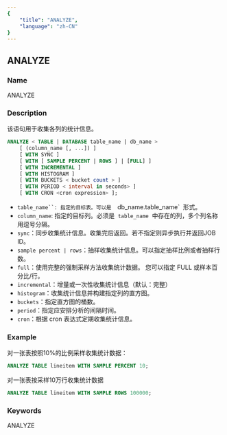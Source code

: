 ```yaml
---
{
    "title": "ANALYZE",
    "language": "zh-CN"
}
---
```


<!--
Licensed to the Apache Software Foundation (ASF) under one
or more contributor license agreements.  See the NOTICE file
distributed with this work for additional information
regarding copyright ownership.  The ASF licenses this file
to you under the Apache License, Version 2.0 (the
"License"); you may not use this file except in compliance
with the License.  You may obtain a copy of the License at

  http://www.apache.org/licenses/LICENSE-2.0

Unless required by applicable law or agreed to in writing,
software distributed under the License is distributed on an
"AS IS" BASIS, WITHOUT WARRANTIES OR CONDITIONS OF ANY
KIND, either express or implied.  See the License for the
specific language governing permissions and limitations
under the License.
-->

## ANALYZE

### Name

<version since="2.0"></version>

ANALYZE

### Description

该语句用于收集各列的统计信息。

```sql
ANALYZE < TABLE | DATABASE table_name | db_name > 
    [ (column_name [, ...]) ]
    [ WITH SYNC ]
    [ WITH [ SAMPLE PERCENT | ROWS ] | [FULL] ]
    [ WITH INCREMENTAL ]
    [ WITH HISTOGRAM ]
    [ WITH BUCKETS < bucket count > ]
    [ WITH PERIOD < interval in seconds> ]
    [ WITH CRON <cron expression> ];
```

- `table_name``: 指定的目标表。可以是  `db_name.table_name`  形式。
- `column_name`: 指定的目标列。必须是  `table_name`  中存在的列，多个列名称用逗号分隔。
- `sync`：同步收集统计信息。收集完后返回。若不指定则异步执行并返回JOB ID。
- `sample percent | rows`：抽样收集统计信息。可以指定抽样比例或者抽样行数。
- `full`：使用完整的强制采样方法收集统计数据。 您可以指定 FULL 或样本百分比/行。
- `incremental`：增量或一次性收集统计信息（默认：完整）
- `histogram`：收集统计信息并构建指定列的直方图。
- `buckets`：指定直方图的桶数。
- `period`：指定应安排分析的间隔时间。
- `cron`：根据 cron 表达式定期收集统计信息。

### Example

对一张表按照10%的比例采样收集统计数据：

```sql
ANALYZE TABLE lineitem WITH SAMPLE PERCENT 10;
```

对一张表按采样10万行收集统计数据

```sql
ANALYZE TABLE lineitem WITH SAMPLE ROWS 100000;
```

### Keywords

ANALYZE

